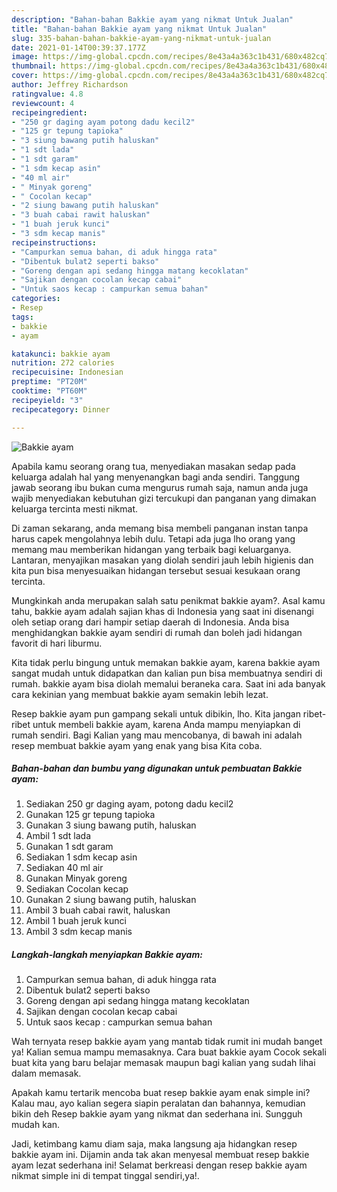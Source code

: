 ```yaml
---
description: "Bahan-bahan Bakkie ayam yang nikmat Untuk Jualan"
title: "Bahan-bahan Bakkie ayam yang nikmat Untuk Jualan"
slug: 335-bahan-bahan-bakkie-ayam-yang-nikmat-untuk-jualan
date: 2021-01-14T00:39:37.177Z
image: https://img-global.cpcdn.com/recipes/8e43a4a363c1b431/680x482cq70/bakkie-ayam-foto-resep-utama.jpg
thumbnail: https://img-global.cpcdn.com/recipes/8e43a4a363c1b431/680x482cq70/bakkie-ayam-foto-resep-utama.jpg
cover: https://img-global.cpcdn.com/recipes/8e43a4a363c1b431/680x482cq70/bakkie-ayam-foto-resep-utama.jpg
author: Jeffrey Richardson
ratingvalue: 4.8
reviewcount: 4
recipeingredient:
- "250 gr daging ayam potong dadu kecil2"
- "125 gr tepung tapioka"
- "3 siung bawang putih haluskan"
- "1 sdt lada"
- "1 sdt garam"
- "1 sdm kecap asin"
- "40 ml air"
- " Minyak goreng"
- " Cocolan kecap"
- "2 siung bawang putih haluskan"
- "3 buah cabai rawit haluskan"
- "1 buah jeruk kunci"
- "3 sdm kecap manis"
recipeinstructions:
- "Campurkan semua bahan, di aduk hingga rata"
- "Dibentuk bulat2 seperti bakso"
- "Goreng dengan api sedang hingga matang kecoklatan"
- "Sajikan dengan cocolan kecap cabai"
- "Untuk saos kecap : campurkan semua bahan"
categories:
- Resep
tags:
- bakkie
- ayam

katakunci: bakkie ayam 
nutrition: 272 calories
recipecuisine: Indonesian
preptime: "PT20M"
cooktime: "PT60M"
recipeyield: "3"
recipecategory: Dinner

---
```



![Bakkie ayam](https://img-global.cpcdn.com/recipes/8e43a4a363c1b431/680x482cq70/bakkie-ayam-foto-resep-utama.jpg)

Apabila kamu seorang orang tua, menyediakan masakan sedap pada keluarga adalah hal yang menyenangkan bagi anda sendiri. Tanggung jawab seorang ibu bukan cuma mengurus rumah saja, namun anda juga wajib menyediakan kebutuhan gizi tercukupi dan panganan yang dimakan keluarga tercinta mesti nikmat.

Di zaman  sekarang, anda memang bisa membeli panganan instan tanpa harus capek mengolahnya lebih dulu. Tetapi ada juga lho orang yang memang mau memberikan hidangan yang terbaik bagi keluarganya. Lantaran, menyajikan masakan yang diolah sendiri jauh lebih higienis dan kita pun bisa menyesuaikan hidangan tersebut sesuai kesukaan orang tercinta. 



Mungkinkah anda merupakan salah satu penikmat bakkie ayam?. Asal kamu tahu, bakkie ayam adalah sajian khas di Indonesia yang saat ini disenangi oleh setiap orang dari hampir setiap daerah di Indonesia. Anda bisa menghidangkan bakkie ayam sendiri di rumah dan boleh jadi hidangan favorit di hari liburmu.

Kita tidak perlu bingung untuk memakan bakkie ayam, karena bakkie ayam sangat mudah untuk didapatkan dan kalian pun bisa membuatnya sendiri di rumah. bakkie ayam bisa diolah memalui beraneka cara. Saat ini ada banyak cara kekinian yang membuat bakkie ayam semakin lebih lezat.

Resep bakkie ayam pun gampang sekali untuk dibikin, lho. Kita jangan ribet-ribet untuk membeli bakkie ayam, karena Anda mampu menyiapkan di rumah sendiri. Bagi Kalian yang mau mencobanya, di bawah ini adalah resep membuat bakkie ayam yang enak yang bisa Kita coba.

<!--inarticleads1-->

##### Bahan-bahan dan bumbu yang digunakan untuk pembuatan Bakkie ayam:

1. Sediakan 250 gr daging ayam, potong dadu kecil2
1. Gunakan 125 gr tepung tapioka
1. Gunakan 3 siung bawang putih, haluskan
1. Ambil 1 sdt lada
1. Gunakan 1 sdt garam
1. Sediakan 1 sdm kecap asin
1. Sediakan 40 ml air
1. Gunakan  Minyak goreng
1. Sediakan  Cocolan kecap
1. Gunakan 2 siung bawang putih, haluskan
1. Ambil 3 buah cabai rawit, haluskan
1. Ambil 1 buah jeruk kunci
1. Ambil 3 sdm kecap manis




<!--inarticleads2-->

##### Langkah-langkah menyiapkan Bakkie ayam:

1. Campurkan semua bahan, di aduk hingga rata
1. Dibentuk bulat2 seperti bakso
1. Goreng dengan api sedang hingga matang kecoklatan
1. Sajikan dengan cocolan kecap cabai
1. Untuk saos kecap : campurkan semua bahan




Wah ternyata resep bakkie ayam yang mantab tidak rumit ini mudah banget ya! Kalian semua mampu memasaknya. Cara buat bakkie ayam Cocok sekali buat kita yang baru belajar memasak maupun bagi kalian yang sudah lihai dalam memasak.

Apakah kamu tertarik mencoba buat resep bakkie ayam enak simple ini? Kalau mau, ayo kalian segera siapin peralatan dan bahannya, kemudian bikin deh Resep bakkie ayam yang nikmat dan sederhana ini. Sungguh mudah kan. 

Jadi, ketimbang kamu diam saja, maka langsung aja hidangkan resep bakkie ayam ini. Dijamin anda tak akan menyesal membuat resep bakkie ayam lezat sederhana ini! Selamat berkreasi dengan resep bakkie ayam nikmat simple ini di tempat tinggal sendiri,ya!.

